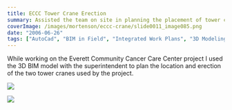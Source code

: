 ```yaml
---
title: ECCC Tower Crane Erection
summary: Assisted the team on site in planning the placement of tower cranes and mobile crane
coverImage: /images/mortenson/eccc-crane/slide0011_image085.png
date: "2006-06-26"
tags: ["AutoCad", "BIM in Field", "Integrated Work Plans", "3D Modeling"]
---
```


While working on the Everett Community Cancer Care Center project I used the 3D BIM model with the superintendent to plan the location and erection of the two tower cranes used by the project.

![](/images/mortenson/eccc-crane/slide0011_image087.png)

![](/images/mortenson/eccc-crane/slide0011_image089.png)
